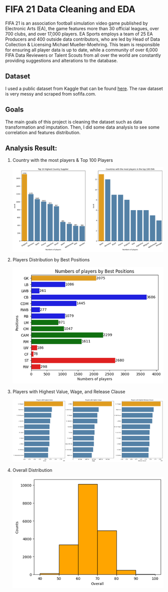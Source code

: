 # FIFA 21 Data Cleaning and EDA

FIFA 21 is an association football simulation video game published by Electronic Arts (EA), the game features more than 30 official leagues, over 700 clubs, and over 17,000 players. EA Sports employs a team of 25 EA Producers and 400 outside data contributors, who are led by Head of Data Collection & Licensing Michael Mueller-Moehring. This team is responsible for ensuring all player data is up to date, while a community of over 6,000 FIFA Data Reviewers or Talent Scouts from all over the world are constantly providing suggestions and alterations to the database.

## Dataset
I used a public dataset from Kaggle that can be found [here](https://www.kaggle.com/datasets/yagunnersya/fifa-21-messy-raw-dataset-for-cleaning-exploring). The raw dataset is very messy and scraped from sofifa.com.

## Goals
The main goals of this project is cleaning the dataset such as data transformation and imputation. Then, I did some data analysis to see some correlation and features distribution.

## Analysis Result:
1. Country with the most players & Top 100 Players
   
   ![image](https://github.com/akbaradie/fifa21-cleaning-EDA/blob/main/images/country-distribution.png)
   
2. Players Distribution by Best Positions
   
   ![image](https://github.com/akbaradie/fifa21-cleaning-EDA/blob/main/images/player-distribution.png)
   
3. Players with Highest Value, Wage, and Release Clause
   
   ![image](https://github.com/akbaradie/fifa21-cleaning-EDA/blob/main/images/player-value.png)
   
4. Overall Distribution
   
   ![image](https://github.com/akbaradie/fifa21-cleaning-EDA/blob/main/images/ovr-distribution.png)
   
